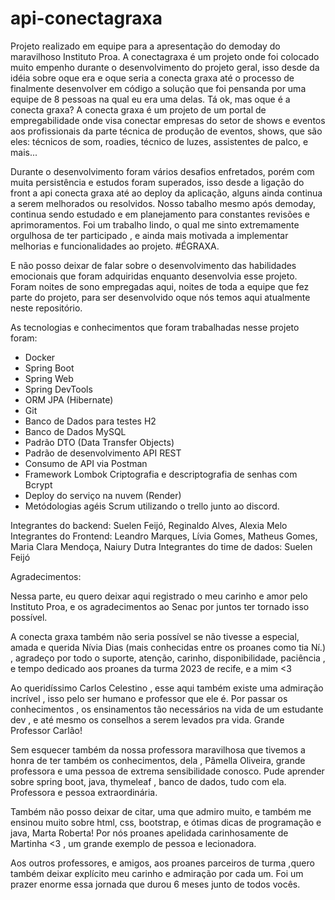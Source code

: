 # api-conectagraxa
Projeto realizado em equipe para a apresentação do demoday do maravilhoso Instituto Proa.
A conectagraxa é um projeto onde foi colocado muito empenho durante o desenvolvimento do projeto geral, isso desde da idéia sobre oque era e oque seria a conecta graxa até o processo de finalmente desenvolver em código a solução que foi pensanda por uma equipe de 8 pessoas na qual eu era uma delas.
Tá ok, mas oque é a conecta graxa?
A conecta graxa é um projeto de um portal de empregabilidade onde visa conectar empresas do setor de shows e eventos aos profissionais da parte técnica de produção de eventos, shows, que são eles: técnicos de som, roadies, técnico de luzes, assistentes de palco, e mais...

Durante o desenvolvimento foram vários desafios enfretados, porém com muita persistência e estudos foram superados, isso desde a ligação do front a api conecta graxa até ao deploy da aplicação,  alguns ainda continua a serem melhorados ou resolvidos. Nosso tabalho mesmo após demoday, continua sendo estudado e em planejamento para constantes revisões e aprimoramentos.
Foi um trabalho lindo, o qual me sinto extremamente orgulhosa de ter participado , e ainda mais motivada a implementar melhorias e funcionalidades ao projeto.
#ÉGRAXA.

E não posso deixar de falar sobre o desenvolvimento das habilidades emocionais que foram adquiridas enquanto desenvolvia esse projeto. Foram noites de sono empregadas aqui, noites de toda a equipe que fez parte do projeto, para ser desenvolvido oque nós temos aqui atualmente neste repositório. 

As tecnologias e conhecimentos que foram trabalhadas nesse projeto foram:


* Docker
* Spring Boot 
* Spring Web 
* Spring DevTools 
* ORM JPA (Hibernate)
* Git
* Banco de Dados para testes H2
* Banco de Dados MySQL
* Padrão DTO (Data Transfer Objects)
* Padrão de desenvolvimento API REST 
* Consumo de API via Postman
* Framework Lombok Criptografia e descriptografia de senhas com Bcrypt
* Deploy do serviço na nuvem (Render)
* Metódologias agéis Scrum utilizando o trello junto ao discord.


Integrantes do backend: Suelen Feijó,  Reginaldo Alves, Alexia Melo
Integrantes do Frontend: Leandro Marques, Lívia Gomes, Matheus Gomes, Maria Clara Mendoça, Naiury Dutra
Integrantes do time de dados: Suelen Feijó

Agradecimentos:

Nessa parte, eu quero deixar aqui registrado o meu carinho e amor pelo Instituto Proa, e os agradecimentos ao Senac por juntos ter tornado isso possível.

A conecta graxa também não seria possível se não tivesse a especial, amada e querida Nívia Dias (mais conhecidas entre os proanes como tia Ní.) , agradeço por todo o suporte, atenção, carinho, disponibilidade, paciência , e tempo dedicado aos proanes da turma 2023 de recife, e a mim <3 

Ao queridíssimo Carlos Celestino , esse aqui também existe uma admiração incrível , isso pelo ser humano e professor que ele é. Por passar os conhecimentos , os ensinamentos tão necessários na vida de um estudante dev , e até mesmo os conselhos a serem levados pra vida. Grande Professor Carlão! 

Sem esquecer também da nossa professora maravilhosa que tivemos a honra de ter também os conhecimentos, dela , Pâmella  Oliveira, grande professora e uma pessoa de extrema sensibilidade conosco. Pude aprender sobre spring boot, java, thymeleaf , banco de dados, tudo com ela. Professora e pessoa extraordinária. 

Também não posso deixar de citar, uma que admiro muito, e também me ensinou muito sobre html, css, bootstrap, e ótimas dicas de programação e java, Marta Roberta! Por nós proanes apelidada carinhosamente de Martinha <3 , um grande exemplo de pessoa e lecionadora.

Aos outros professores, e amigos, aos proanes parceiros de turma ,quero também deixar explícito meu carinho e admiração por cada um. Foi um prazer enorme essa jornada que durou 6 meses junto de todos vocês.

